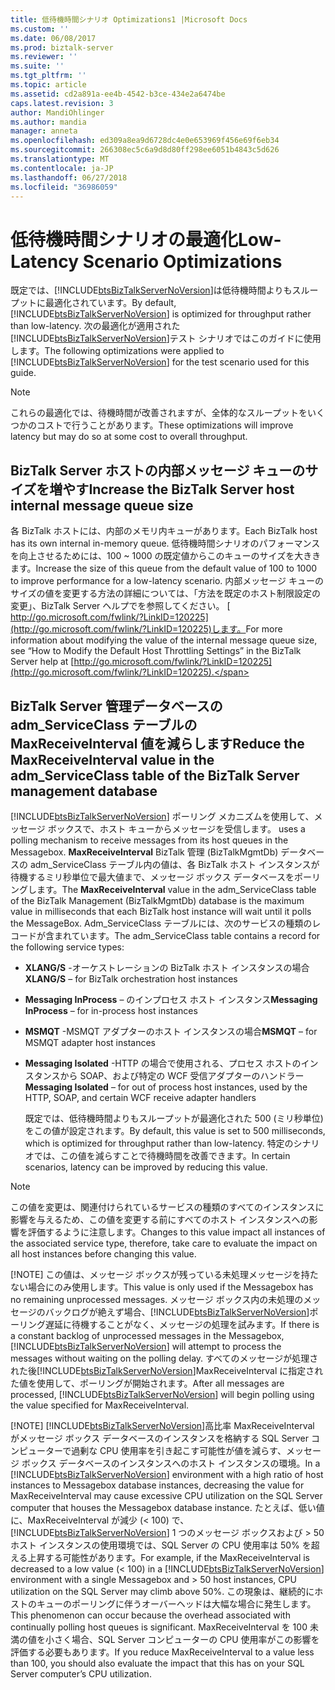 ```yaml
---
title: 低待機時間シナリオ Optimizations1 |Microsoft Docs
ms.custom: ''
ms.date: 06/08/2017
ms.prod: biztalk-server
ms.reviewer: ''
ms.suite: ''
ms.tgt_pltfrm: ''
ms.topic: article
ms.assetid: cd2a891a-ee4b-4542-b3ce-434e2a6474be
caps.latest.revision: 3
author: MandiOhlinger
ms.author: mandia
manager: anneta
ms.openlocfilehash: ed309a8ea9d6728dc4e0e653969f456e69f6eb34
ms.sourcegitcommit: 266308ec5c6a9d8d80ff298ee6051b4843c5d626
ms.translationtype: MT
ms.contentlocale: ja-JP
ms.lasthandoff: 06/27/2018
ms.locfileid: "36986059"
---
```

# <a name="low-latency-scenario-optimizations"></a><span data-ttu-id="a406b-102">低待機時間シナリオの最適化</span><span class="sxs-lookup"><span data-stu-id="a406b-102">Low-Latency Scenario Optimizations</span></span>
<span data-ttu-id="a406b-103">既定では、[!INCLUDE[btsBizTalkServerNoVersion](../includes/btsbiztalkservernoversion-md.md)]は低待機時間よりもスループットに最適化されています。</span><span class="sxs-lookup"><span data-stu-id="a406b-103">By default, [!INCLUDE[btsBizTalkServerNoVersion](../includes/btsbiztalkservernoversion-md.md)] is optimized for throughput rather than low-latency.</span></span> <span data-ttu-id="a406b-104">次の最適化が適用された[!INCLUDE[btsBizTalkServerNoVersion](../includes/btsbiztalkservernoversion-md.md)]テスト シナリオではこのガイドに使用します。</span><span class="sxs-lookup"><span data-stu-id="a406b-104">The following optimizations were applied to [!INCLUDE[btsBizTalkServerNoVersion](../includes/btsbiztalkservernoversion-md.md)] for the test scenario used for this guide.</span></span>  
  
> [!NOTE]  
>  <span data-ttu-id="a406b-105">これらの最適化では、待機時間が改善されますが、全体的なスループットをいくつかのコストで行うことがあります。</span><span class="sxs-lookup"><span data-stu-id="a406b-105">These optimizations will improve latency but may do so at some cost to overall throughput.</span></span>  
  
## <a name="increase-the-biztalk-server-host-internal-message-queue-size"></a><span data-ttu-id="a406b-106">BizTalk Server ホストの内部メッセージ キューのサイズを増やす</span><span class="sxs-lookup"><span data-stu-id="a406b-106">Increase the BizTalk Server host internal message queue size</span></span>  
 <span data-ttu-id="a406b-107">各 BizTalk ホストには、内部のメモリ内キューがあります。</span><span class="sxs-lookup"><span data-stu-id="a406b-107">Each BizTalk host has its own internal in-memory queue.</span></span> <span data-ttu-id="a406b-108">低待機時間シナリオのパフォーマンスを向上させるためには、100 ~ 1000 の既定値からこのキューのサイズを大ききます。</span><span class="sxs-lookup"><span data-stu-id="a406b-108">Increase the size of this queue from the default value of 100 to 1000 to improve performance for a low-latency scenario.</span></span> <span data-ttu-id="a406b-109">内部メッセージ キューのサイズの値を変更する方法の詳細については、「方法を既定のホスト制限設定の変更」、BizTalk Server ヘルプでを参照してください。 [ http://go.microsoft.com/fwlink/?LinkID=120225](http://go.microsoft.com/fwlink/?LinkID=120225)します。</span><span class="sxs-lookup"><span data-stu-id="a406b-109">For more information about modifying the value of the internal message queue size, see “How to Modify the Default Host Throttling Settings” in the BizTalk Server help at [http://go.microsoft.com/fwlink/?LinkID=120225](http://go.microsoft.com/fwlink/?LinkID=120225).</span></span>  
  
## <a name="reduce-the-maxreceiveinterval-value-in-the-admserviceclass-table-of-the-biztalk-server-management-database"></a><span data-ttu-id="a406b-110">BizTalk Server 管理データベースの adm_ServiceClass テーブルの MaxReceiveInterval 値を減らします</span><span class="sxs-lookup"><span data-stu-id="a406b-110">Reduce the MaxReceiveInterval value in the adm_ServiceClass table of the BizTalk Server management database</span></span>  
 [!INCLUDE[btsBizTalkServerNoVersion](../includes/btsbiztalkservernoversion-md.md)]<span data-ttu-id="a406b-111"> ポーリング メカニズムを使用して、メッセージ ボックスで、ホスト キューからメッセージを受信します。</span><span class="sxs-lookup"><span data-stu-id="a406b-111"> uses a polling mechanism to receive messages from its host queues in the Messagebox.</span></span> <span data-ttu-id="a406b-112">**MaxReceiveInterval** BizTalk 管理 (BizTalkMgmtDb) データベースの adm_ServiceClass テーブル内の値は、各 BizTalk ホスト インスタンスが待機するミリ秒単位で最大値まで、メッセージ ボックス データベースをポーリングします。</span><span class="sxs-lookup"><span data-stu-id="a406b-112">The **MaxReceiveInterval** value in the adm_ServiceClass table of the BizTalk Management (BizTalkMgmtDb) database is the maximum value in milliseconds that each BizTalk host instance will wait until it polls the MessageBox.</span></span> <span data-ttu-id="a406b-113">Adm_ServiceClass テーブルには、次のサービスの種類のレコードが含まれています。</span><span class="sxs-lookup"><span data-stu-id="a406b-113">The adm_ServiceClass table contains a record for the following service types:</span></span>  
  
- <span data-ttu-id="a406b-114">**XLANG/S** -オーケストレーションの BizTalk ホスト インスタンスの場合</span><span class="sxs-lookup"><span data-stu-id="a406b-114">**XLANG/S** – for BizTalk orchestration host instances</span></span>  
  
- <span data-ttu-id="a406b-115">**Messaging InProcess** – のインプロセス ホスト インスタンス</span><span class="sxs-lookup"><span data-stu-id="a406b-115">**Messaging InProcess** – for in-process host instances</span></span>  
  
- <span data-ttu-id="a406b-116">**MSMQT** -MSMQT アダプターのホスト インスタンスの場合</span><span class="sxs-lookup"><span data-stu-id="a406b-116">**MSMQT** – for MSMQT adapter host instances</span></span>  
  
- <span data-ttu-id="a406b-117">**Messaging Isolated** -HTTP の場合で使用される、プロセス ホストのインスタンスから SOAP、および特定の WCF 受信アダプターのハンドラー</span><span class="sxs-lookup"><span data-stu-id="a406b-117">**Messaging Isolated** – for out of process host instances, used by the HTTP, SOAP, and certain WCF receive adapter handlers</span></span>  
  
  <span data-ttu-id="a406b-118">既定では、低待機時間よりもスループットが最適化された 500 (ミリ秒単位) をこの値が設定されます。</span><span class="sxs-lookup"><span data-stu-id="a406b-118">By default, this value is set to 500 milliseconds, which is optimized for throughput rather than low-latency.</span></span> <span data-ttu-id="a406b-119">特定のシナリオでは、この値を減らすことで待機時間を改善できます。</span><span class="sxs-lookup"><span data-stu-id="a406b-119">In certain scenarios, latency can be improved by reducing this value.</span></span>  
  
> [!NOTE]
>  <span data-ttu-id="a406b-120">この値を変更は、関連付けられているサービスの種類のすべてのインスタンスに影響を与えるため、この値を変更する前にすべてのホスト インスタンスへの影響を評価するように注意します。</span><span class="sxs-lookup"><span data-stu-id="a406b-120">Changes to this value impact all instances of the associated service type, therefore, take care to evaluate the impact on all host instances before changing this value.</span></span>  
> 
> [!NOTE]
>  <span data-ttu-id="a406b-121">この値は、メッセージ ボックスが残っている未処理メッセージを持たない場合にのみ使用します。</span><span class="sxs-lookup"><span data-stu-id="a406b-121">This value is only used if the Messagebox has no remaining unprocessed messages.</span></span> <span data-ttu-id="a406b-122">メッセージ ボックス内の未処理のメッセージのバックログが絶えず場合、[!INCLUDE[btsBizTalkServerNoVersion](../includes/btsbiztalkservernoversion-md.md)]ポーリング遅延に待機することがなく、メッセージの処理を試みます。</span><span class="sxs-lookup"><span data-stu-id="a406b-122">If there is a constant backlog of unprocessed messages in the Messagebox, [!INCLUDE[btsBizTalkServerNoVersion](../includes/btsbiztalkservernoversion-md.md)] will attempt to process the messages without waiting on the polling delay.</span></span> <span data-ttu-id="a406b-123">すべてのメッセージが処理された後[!INCLUDE[btsBizTalkServerNoVersion](../includes/btsbiztalkservernoversion-md.md)]MaxReceiveInterval に指定された値を使用して、ポーリングが開始されます。</span><span class="sxs-lookup"><span data-stu-id="a406b-123">After all messages are processed, [!INCLUDE[btsBizTalkServerNoVersion](../includes/btsbiztalkservernoversion-md.md)] will begin polling using the value specified for MaxReceiveInterval.</span></span>  
> 
> [!NOTE]
>  <span data-ttu-id="a406b-124">[!INCLUDE[btsBizTalkServerNoVersion](../includes/btsbiztalkservernoversion-md.md)]高比率 MaxReceiveInterval がメッセージ ボックス データベースのインスタンスを格納する SQL Server コンピューターで過剰な CPU 使用率を引き起こす可能性が値を減らす、メッセージ ボックス データベースのインスタンスへのホスト インスタンスの環境。</span><span class="sxs-lookup"><span data-stu-id="a406b-124">In a [!INCLUDE[btsBizTalkServerNoVersion](../includes/btsbiztalkservernoversion-md.md)] environment with a high ratio of host instances to Messagebox database instances, decreasing the value for MaxReceiveInterval may cause excessive CPU utilization on the SQL Server computer that houses the Messagebox database instance.</span></span> <span data-ttu-id="a406b-125">たとえば、低い値に、MaxReceiveInterval が減少 (\< 100) で、 [!INCLUDE[btsBizTalkServerNoVersion](../includes/btsbiztalkservernoversion-md.md)] 1 つのメッセージ ボックスおよび > 50 ホスト インスタンスの使用環境では、SQL Server の CPU 使用率は 50% を超える上昇する可能性があります。</span><span class="sxs-lookup"><span data-stu-id="a406b-125">For example, if the MaxReceiveInterval is decreased to a low value (\< 100) in a [!INCLUDE[btsBizTalkServerNoVersion](../includes/btsbiztalkservernoversion-md.md)] environment with a single Messagebox and > 50 host instances, CPU utilization on the SQL Server may climb above 50%.</span></span> <span data-ttu-id="a406b-126">この現象は、継続的にホストのキューのポーリングに伴うオーバーヘッドは大幅な場合に発生します。</span><span class="sxs-lookup"><span data-stu-id="a406b-126">This phenomenon can occur because the overhead associated with continually polling host queues is significant.</span></span> <span data-ttu-id="a406b-127">MaxReceiveInterval を 100 未満の値を小さく場合、SQL Server コンピューターの CPU 使用率がこの影響を評価する必要もあります。</span><span class="sxs-lookup"><span data-stu-id="a406b-127">If you reduce MaxReceiveInterval to a value less than 100, you should also evaluate the impact that this has on your SQL Server computer’s CPU utilization.</span></span>